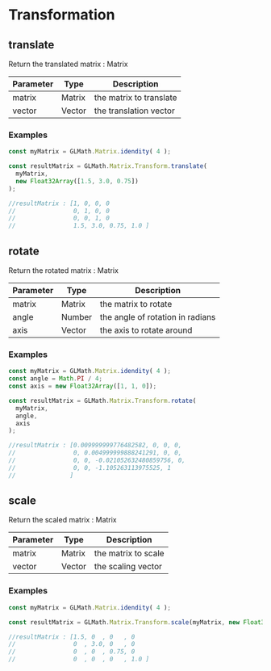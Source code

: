 # Transformation

## translate
Return the translated matrix : Matrix

Parameter | Type | Description
--------- | ---- | -----------
matrix | Matrix | the matrix to translate
vector | Vector | the translation vector

### Examples

```js
const myMatrix = GLMath.Matrix.idendity( 4 );

const resultMatrix = GLMath.Matrix.Transform.translate(
  myMatrix, 
  new Float32Array([1.5, 3.0, 0.75])
);

//resultMatrix : [1, 0, 0, 0 
//                0, 1, 0, 0
//                0, 0, 1, 0
//                1.5, 3.0, 0.75, 1.0 ]
```

## rotate
Return the rotated matrix : Matrix

Parameter | Type | Description
--------- | ---- | -----------
matrix | Matrix | the matrix to rotate
angle | Number |  the angle of rotation in radians
axis | Vector | the axis to rotate around

### Examples

```js
const myMatrix = GLMath.Matrix.idendity( 4 );
const angle = Math.PI / 4;
const axis = new Float32Array([1, 1, 0]);

const resultMatrix = GLMath.Matrix.Transform.rotate(
  myMatrix, 
  angle,
  axis
);

//resultMatrix : [0.009999999776482582, 0, 0, 0,
//                0, 0.004999999888241291, 0, 0,
//                0, 0, -0.021052632480859756, 0,
//                0, 0, -1.105263113975525, 1
//               ]
```

## scale
Return the scaled matrix : Matrix

Parameter | Type | Description
--------- | ---- | -----------
matrix | Matrix | the matrix to scale
vector | Vector | the scaling vector

### Examples

```js
const myMatrix = GLMath.Matrix.idendity( 4 );

const resultMatrix = GLMath.Matrix.Transform.scale(myMatrix, new Float32Array([1.5, 3.0, 0.75]));

//resultMatrix : [1.5, 0  , 0   , 0
//                0  , 3.0, 0   , 0
//                0  , 0  , 0.75, 0
//                0  , 0  , 0   , 1.0 ]
```